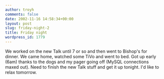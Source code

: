 ```yaml
---
author: troyh
comments: false
date: 2002-11-16 14:58:34+00:00
layout: post
slug: friday-night-2
title: Friday night
wordpress_id: 1779
---
```


We worked on the new Talk until 7 or so and then went to Bishop's for dinner. We came home, watched some TiVo and went to bed. Got up early (6am) thanks to the dogs and my pager going off (MySQL connections maxed out). Need to finish the new Talk stuff and get it up tonight. I'd like to relax tomorrow.
